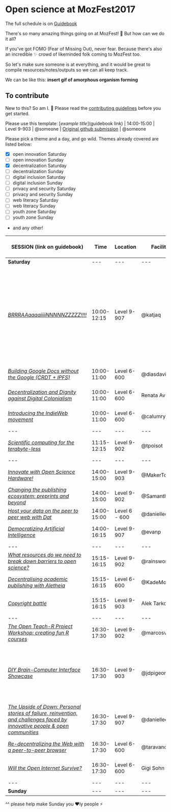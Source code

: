 # Open science at MozFest2017

The full schedule is on [Guidebook](https://guidebook.com/guide/114124/)

There's so many amazing things going on at MozFest! :tada: But how can we do it all?

If you've got FOMO (Fear of Missing Out), never fear. Because there's also an incredible :sparkles: crowd of likeminded folk coming to MozFest too.

So let's make sure someone is at everything, and it would be great to compile resources/notes/outputs so we can all keep track.

We can be like this:
**insert gif of amorphous organism forming**

## To contribute

New to this? So am I. :open_hands: Please read the [contributing guidelines](https://github.com/npscience/MozFest2017/blob/master/CONTRIBUTING.md) before you get started.

Please use this template:
[*example title*](guidebook link) | 14:00-15:00 | Level 9-903 | @someone | [Original github submission](https://github.com/MozillaFoundation/mozfest-program-2017/issues/XXX) | @someone

Please pick a theme and a day, and go wild. Themes already covered are listed below:
  - [x] open innovation Saturday
  - [ ] open innovation Sunday
  - [x] decentralization Saturday
  - [ ] decentralization Sunday
  - [ ] digital inclusion Saturday
  - [ ] digital inclusion Sunday
  - [ ] privacy and security Saturday
  - [ ] privacy and security Sunday
  - [ ] web literacy Saturday
  - [ ] web literacy Sunday
  - [ ] youth zone Saturday
  - [ ] youth zone Sunday
  * and any other!


SESSION (link on guidebook) | Time | Location | Facilitators | Resources | Who's going to this?
--- | --- | --- | --- | --- | ---
**Saturday** | --- | --- | --- | --- | ---
[*BRRRAAaaaaiiiiNNNNNZZZZZ!!!!*](https://guidebook.com/guide/114124/event/16741291/) | 10:00-12:15 | Level 9-907 | @katjaq | [Original github submission](https://github.com/MozillaFoundation/mozfest-program-2017/issues/722) "Here is a little demo video that we made and [here]( http://brainbox.pasteur.fr/project/abide1) is our tool live with an example human brain from a big open data set." "| ---
[*Building Google Docs without the Google (CRDT + IPFS)*](https://guidebook.com/guide/114124/event/16741296/) | 10:00-11:00 | Level 6-600 | @diasdavid | [Original github submission](https://github.com/MozillaFoundation/mozfest-program-2017/issues/130) | ---
[*Decentralization and Dignity against Digital Colonialism*](https://guidebook.com/guide/114124/event/16741334/) | 10:00-11:00 | Level 6-600 | Renata Avila | [Original github submission](https://github.com/MozillaFoundation/mozfest-program-2017/issues/556) | ---
[*Introducing the IndieWeb movement*](https://guidebook.com/guide/114124/event/16741426/) | 10:00-11:00 | Level 6-600 | @calumryan | [Original github submission](https://github.com/MozillaFoundation/mozfest-program-2017/issues/69) | ---
--- | --- | --- | --- | --- | ---
[*Scientific computing for the terabyte-less*](https://guidebook.com/guide/114124/event/16741507/) | 11:15-12:15 | Level 9-902 | @tpoisot | [Original github submission](https://github.com/MozillaFoundation/mozfest-program-2017/issues/180) | @npscience
--- | --- | --- | --- | --- | ---
[*Innovate with Open Science Hardware!*](https://guidebook.com/guide/114124/event/16741419/) | 14:00-15:00 | Level 9-903 | @MakerTobey | [Original github submission](https://github.com/MozillaFoundation/mozfest-program-2017/issues/309) | ---
[*Changing the publishing ecosystem: preprints and beyond*](https://guidebook.com/guide/114124/event/16741300/) | 14:00-15:00 | Level 9-902 | @SamanthaHindle | [Original github submission](https://github.com/MozillaFoundation/mozfest-program-2017/issues/757) | @npscience
[*Host your data on the peer to peer web with Dat*](https://guidebook.com/guide/114124/event/16741404/) | 14:00-15:00 | Level 6 - 600 |  @daniellecrobins | ---
[*Democratizing Artificial Intelligence*](https://guidebook.com/guide/114124/event/16741341/) | 14:00-16:15 | Level 9-907 | @evanp | [Original github submission](https://github.com/MozillaFoundation/mozfest-program-2017/issues/295) | ---
--- | --- | --- | --- | --- | ---
[*What resources do we need to break down barriers to open science?*](https://guidebook.com/guide/114124/event/16741309/) | 15:15-16:15 | Level 9-902 | @rainsworth | [Original github submission](https://github.com/MozillaFoundation/mozfest-program-2017/issues/582) | @npscience
[*Decentralising academic publishing with Aletheia*](https://guidebook.com/guide/114124/event/16741267/) | 15:15-16:15 | Level 6-600 | @KadeMorton | [Original github submission](https://github.com/MozillaFoundation/mozfest-program-2017/issues/10) | ---
[*Copyright battle*](https://guidebook.com/guide/114124/event/16741505/) | 15:15-16:15 | Level 9-903 | Alek Tarkowski | [Original github submission](https://github.com/MozillaFoundation/mozfest-program-2017/issues/599) | ---
--- | --- | --- | --- | --- | ---
[*The Open Teach-R Project Workshop: creating fun R courses*](https://guidebook.com/guide/114124/event/16741544/) | 16:30-17:30 | Level 9-902 | @marcosvcvital | [Original github submission](https://github.com/MozillaFoundation/mozfest-program-2017/issues/595)
[*DIY Brain-Computer Interface Showcase*](https://guidebook.com/guide/114124/event/16741272/) | 16:30-17:30 | Level 9-903 | @jdpigeon | [Original github submission](https://github.com/MozillaFoundation/mozfest-program-2017/issues/264) and [download the Android app in advance](https://play.google.com/store/apps/details?id=com.eeg_project) | ---
[*The Upside of Down: Personal stories of failure, reinvention, and challenges faced by innovative people & open communities*](https://guidebook.com/guide/114124/event/16741547/) | 16:30-17:30 | Level 9-907 | @daniellecrobinson | [Original github submission](https://github.com/MozillaFoundation/mozfest-program-2017/issues/202) | @npscience
[*Re-decentralizing the Web with a peer-to-peer browser*](https://guidebook.com/guide/114124/event/16741495/) | 16:30-17:30 | Level 6-600 | @taravancil | [Original github submission](https://github.com/MozillaFoundation/mozfest-program-2017/issues/96) | ---
[*Will the Open Internet Survive?*](https://guidebook.com/guide/114124/event/16741580/) | 16:30-17:30 | Level 6-600 | Gigi Sohn | [Original github submission](https://github.com/MozillaFoundation/mozfest-program-2017/issues/674) | ---
--- | --- | --- | --- | --- | ---
**Sunday** | --- | --- | --- | --- | ---

^^ please help make Sunday you :heart:ly people :zap:
